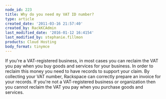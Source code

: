 ```yaml
---
node_id: 223
title: Why do you need my VAT ID number?
type: article
created_date: '2011-03-16 21:57:40'
created_by: RackKCAdmin
last_modified_date: '2016-01-12 16:4154'
last_modified_by: stephanie.fillmon
products: Cloud Hosting
body_format: tinymce
---
```


If you're a VAT-registered business, in most cases you can reclaim the
VAT you pay when you buy goods and services for your business. In order
to reclaim this money you need to have records to support your claim. By
collecting your VAT number, Rackspace can correctly prepare an invoice
for your records. If you're not a VAT-registered business or
organization then you cannot reclaim the VAT you pay when you purchase
goods and services.

 

